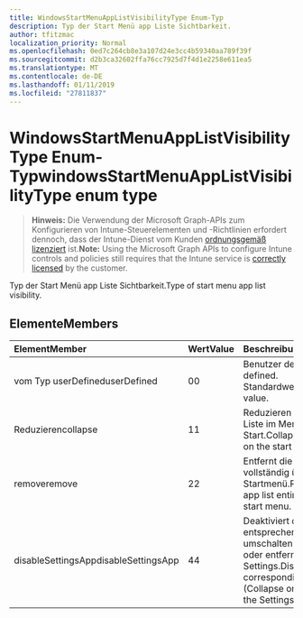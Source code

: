 ```yaml
---
title: WindowsStartMenuAppListVisibilityType Enum-Typ
description: Typ der Start Menü app Liste Sichtbarkeit.
author: tfitzmac
localization_priority: Normal
ms.openlocfilehash: 0ed7c264cb8e3a107d24e3cc4b59340aa789f39f
ms.sourcegitcommit: d2b3ca32602ffa76cc7925d7f4d1e2258e611ea5
ms.translationtype: MT
ms.contentlocale: de-DE
ms.lasthandoff: 01/11/2019
ms.locfileid: "27811837"
---
```

# <a name="windowsstartmenuapplistvisibilitytype-enum-type"></a><span data-ttu-id="a5d18-103">WindowsStartMenuAppListVisibilityType Enum-Typ</span><span class="sxs-lookup"><span data-stu-id="a5d18-103">windowsStartMenuAppListVisibilityType enum type</span></span>

> <span data-ttu-id="a5d18-104">**Hinweis:** Die Verwendung der Microsoft Graph-APIs zum Konfigurieren von Intune-Steuerelementen und -Richtlinien erfordert dennoch, dass der Intune-Dienst vom Kunden [ordnungsgemäß lizenziert](https://go.microsoft.com/fwlink/?linkid=839381) ist.</span><span class="sxs-lookup"><span data-stu-id="a5d18-104">**Note:** Using the Microsoft Graph APIs to configure Intune controls and policies still requires that the Intune service is [correctly licensed](https://go.microsoft.com/fwlink/?linkid=839381) by the customer.</span></span>

<span data-ttu-id="a5d18-105">Typ der Start Menü app Liste Sichtbarkeit.</span><span class="sxs-lookup"><span data-stu-id="a5d18-105">Type of start menu app list visibility.</span></span>
## <a name="members"></a><span data-ttu-id="a5d18-106">Elemente</span><span class="sxs-lookup"><span data-stu-id="a5d18-106">Members</span></span>
|<span data-ttu-id="a5d18-107">Element</span><span class="sxs-lookup"><span data-stu-id="a5d18-107">Member</span></span>|<span data-ttu-id="a5d18-108">Wert</span><span class="sxs-lookup"><span data-stu-id="a5d18-108">Value</span></span>|<span data-ttu-id="a5d18-109">Beschreibung</span><span class="sxs-lookup"><span data-stu-id="a5d18-109">Description</span></span>|
|:---|:---|:---|
|<span data-ttu-id="a5d18-110">vom Typ userDefined</span><span class="sxs-lookup"><span data-stu-id="a5d18-110">userDefined</span></span>|<span data-ttu-id="a5d18-111">0</span><span class="sxs-lookup"><span data-stu-id="a5d18-111">0</span></span>|<span data-ttu-id="a5d18-112">Benutzer definiert.</span><span class="sxs-lookup"><span data-stu-id="a5d18-112">User defined.</span></span> <span data-ttu-id="a5d18-113">Standardwert.</span><span class="sxs-lookup"><span data-stu-id="a5d18-113">Default value.</span></span>|
|<span data-ttu-id="a5d18-114">Reduzieren</span><span class="sxs-lookup"><span data-stu-id="a5d18-114">collapse</span></span>|<span data-ttu-id="a5d18-115">1</span><span class="sxs-lookup"><span data-stu-id="a5d18-115">1</span></span>|<span data-ttu-id="a5d18-116">Reduzieren Sie die app-Liste im Menü Start.</span><span class="sxs-lookup"><span data-stu-id="a5d18-116">Collapse the app list on the start menu.</span></span>|
|<span data-ttu-id="a5d18-117">remove</span><span class="sxs-lookup"><span data-stu-id="a5d18-117">remove</span></span>|<span data-ttu-id="a5d18-118">2</span><span class="sxs-lookup"><span data-stu-id="a5d18-118">2</span></span>|<span data-ttu-id="a5d18-119">Entfernt die app-Liste vollständig über das Startmenü.</span><span class="sxs-lookup"><span data-stu-id="a5d18-119">Removes the app list entirely from the start menu.</span></span>|
|<span data-ttu-id="a5d18-120">disableSettingsApp</span><span class="sxs-lookup"><span data-stu-id="a5d18-120">disableSettingsApp</span></span>|<span data-ttu-id="a5d18-121">4</span><span class="sxs-lookup"><span data-stu-id="a5d18-121">4</span></span>|<span data-ttu-id="a5d18-122">Deaktiviert die entsprechenden umschalten (reduzieren oder entfernen) in der app Settings.</span><span class="sxs-lookup"><span data-stu-id="a5d18-122">Disables the corresponding toggle (Collapse or Remove) in the Settings app.</span></span>|



